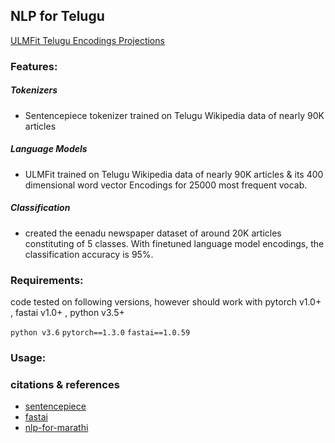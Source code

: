 
## NLP for Telugu

[ULMFit Telugu Encodings Projections]( https://projector.tensorflow.org/?config=https://raw.githubusercontent.com/Asrst/telugu_nlp/master/configs/ulmfit_encodings_projection.json )


### Features:

##### Tokenizers
- Sentencepiece tokenizer trained on Telugu Wikipedia data of nearly 90K articles

##### Language Models
- ULMFit trained on Telugu Wikipedia data of nearly 90K articles & its 400 dimensional word vector Encodings for 25000 most frequent vocab.

##### Classification
- created the eenadu newspaper dataset of around 20K articles constituting of 5 classes. With finetuned language model encodings, the classification accuracy is 95%. 

### Requirements:

code tested on following versions, however should work with pytorch v1.0+ , fastai v1.0+ , python v3.5+

`python v3.6`
`pytorch==1.3.0`
`fastai==1.0.59`

### Usage:




### citations & references

- [sentencepiece](https://github.com/google/sentencepiece)
- [fastai](https://www.fast.ai/)
- [nlp-for-marathi](https://github.com/goru001/nlp-for-marathi)
